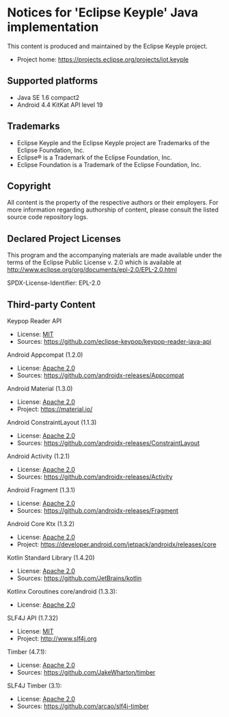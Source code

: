 # Notices for 'Eclipse Keyple' Java implementation

This content is produced and maintained by the Eclipse Keyple project.

* Project home: https://projects.eclipse.org/projects/iot.keyple
 
## Supported platforms

* Java SE 1.6 compact2
* Android 4.4 KitKat API level 19

## Trademarks
 
* Eclipse Keyple and the Eclipse Keyple project are Trademarks of the Eclipse Foundation, Inc.
* Eclipse® is a Trademark of the Eclipse Foundation, Inc.
* Eclipse Foundation is a Trademark of the Eclipse Foundation, Inc.
 
## Copyright

All content is the property of the respective authors or their employers.
For more information regarding authorship of content, please consult the
listed source code repository logs.

## Declared Project Licenses

This program and the accompanying materials are made available under the terms
of the Eclipse Public License v. 2.0 which is available at
http://www.eclipse.org/org/documents/epl-2.0/EPL-2.0.html

SPDX-License-Identifier: EPL-2.0

## Third-party Content

Keypop Reader API

* License: [MIT](https://opensource.org/licenses/MIT)
* Sources: https://github.com/eclipse-keypop/keypop-reader-java-api

Android Appcompat (1.2.0)

* License: [Apache 2.0](https://www.apache.org/licenses/LICENSE-2.0.txt)
* Sources: https://github.com/androidx-releases/Appcompat

Android Material (1.3.0)

* License: [Apache 2.0](https://www.apache.org/licenses/LICENSE-2.0.txt)
* Project: https://material.io/

Android ConstraintLayout (1.1.3)

* License: [Apache 2.0](https://www.apache.org/licenses/LICENSE-2.0.txt)
* Sources: https://github.com/androidx-releases/ConstraintLayout

Android Activity (1.2.1)

* License: [Apache 2.0](https://www.apache.org/licenses/LICENSE-2.0.txt)
* Sources: https://github.com/androidx-releases/Activity

Android Fragment (1.3.1)

* License: [Apache 2.0](https://www.apache.org/licenses/LICENSE-2.0.txt)
* Sources: https://github.com/androidx-releases/Fragment

Android Core Ktx (1.3.2)

* License: [Apache 2.0](https://www.apache.org/licenses/LICENSE-2.0.txt)
* Project: https://developer.android.com/jetpack/androidx/releases/core

Kotlin Standard Library (1.4.20)

* License: [Apache 2.0](https://www.apache.org/licenses/LICENSE-2.0.txt)
* Sources: https://github.com/JetBrains/kotlin

Kotlinx Coroutines core/android (1.3.3):

* License: [Apache 2.0](https://www.apache.org/licenses/LICENSE-2.0.txt)

SLF4J API (1.7.32)

* License: [MIT](https://spdx.org/licenses/MIT.html)
* Project: http://www.slf4j.org

Timber (4.7.1):

* License: [Apache 2.0](https://www.apache.org/licenses/LICENSE-2.0.txt)
* Sources: https://github.com/JakeWharton/timber

SLF4J Timber (3.1):

* License: [Apache 2.0](https://www.apache.org/licenses/LICENSE-2.0.txt)
* Sources: https://github.com/arcao/slf4j-timber
